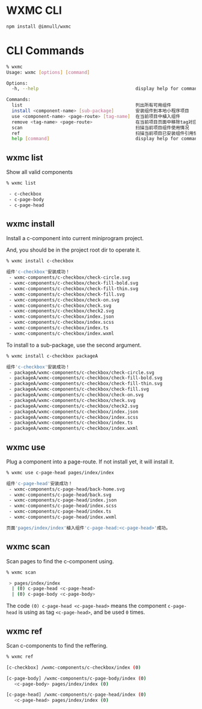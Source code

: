 # WXMC CLI

```bash
npm install @imnull/wxmc
```

# CLI Commands

```sh
% wxmc
Usage: wxmc [options] [command]

Options:
  -h, --help                                    display help for command

Commands:
  list                                          列出所有可用组件
  install <component-name> [sub-package]        安装组件到本地小程序项目
  use <component-name> <page-route> [tag-name]  在当前项目中植入组件
  remove <tag-name> <page-route>                在当前项目页面中移除tag对应组件
  scan                                          扫描当前项目组件使用情况
  ref                                           扫描当前项目已安装组件引用情况
  help [command]                                display help for command
```

## wxmc list

Show all valid components

```sh
% wxmc list

 - c-checkbox
 - c-page-body
 - c-page-head

```

## wxmc install

Install a c-component into current miniprogram project.

And, you should be in the project root dir to operate it.

```sh
% wxmc install c-checkbox

组件'c-checkbox'安装成功！
 - wxmc-components/c-checkbox/check-circle.svg
 - wxmc-components/c-checkbox/check-fill-bold.svg
 - wxmc-components/c-checkbox/check-fill-thin.svg
 - wxmc-components/c-checkbox/check-fill.svg
 - wxmc-components/c-checkbox/check-on.svg
 - wxmc-components/c-checkbox/check.svg
 - wxmc-components/c-checkbox/check2.svg
 - wxmc-components/c-checkbox/index.json
 - wxmc-components/c-checkbox/index.scss
 - wxmc-components/c-checkbox/index.ts
 - wxmc-components/c-checkbox/index.wxml

```

To install to a sub-package, use the second argument.

```sh
% wxmc install c-checkbox packageA

组件'c-checkbox'安装成功！
 - packageA/wxmc-components/c-checkbox/check-circle.svg
 - packageA/wxmc-components/c-checkbox/check-fill-bold.svg
 - packageA/wxmc-components/c-checkbox/check-fill-thin.svg
 - packageA/wxmc-components/c-checkbox/check-fill.svg
 - packageA/wxmc-components/c-checkbox/check-on.svg
 - packageA/wxmc-components/c-checkbox/check.svg
 - packageA/wxmc-components/c-checkbox/check2.svg
 - packageA/wxmc-components/c-checkbox/index.json
 - packageA/wxmc-components/c-checkbox/index.scss
 - packageA/wxmc-components/c-checkbox/index.ts
 - packageA/wxmc-components/c-checkbox/index.wxml

```

## wxmc use

Plug a component into a page-route. If not install yet, it will install it.

```sh
% wxmc use c-page-head pages/index/index

组件'c-page-head'安装成功！
 - wxmc-components/c-page-head/back-home.svg
 - wxmc-components/c-page-head/back.svg
 - wxmc-components/c-page-head/index.json
 - wxmc-components/c-page-head/index.scss
 - wxmc-components/c-page-head/index.ts
 - wxmc-components/c-page-head/index.wxml

页面'pages/index/index'植入组件'c-page-head:<c-page-head>'成功。

```

## wxmc scan

Scan pages to find the c-component using.

```sh
% wxmc scan                             

 > pages/index/index 
  | (0) c-page-head <c-page-head>
  | (0) c-page-body <c-page-body>

```

The code `(0) c-page-head <c-page-head>` means the component `c-page-head` is using as tag `<c-page-head>`, and be used `0` times.

## wxmc ref

Scan c-components to find the reffering.

```sh
% wxmc ref

[c-checkbox] /wxmc-components/c-checkbox/index (0)

[c-page-body] /wxmc-components/c-page-body/index (0)
   <c-page-body> pages/index/index (0)

[c-page-head] /wxmc-components/c-page-head/index (0)
   <c-page-head> pages/index/index (0)

```